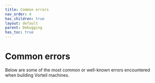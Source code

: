 ```yaml
---
title: Common errors
nav_order: 4
has_children: true
layout: default
parent: Debugging
has_toc: true
---
```


# Common errors

Below are some of the most common or well-known errors encountered when building Vorteil machines.

